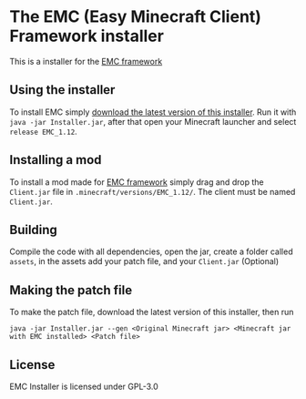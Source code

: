 The EMC (Easy Minecraft Client) Framework installer
===================

This is a installer for the [EMC framework](https://github.com/Moudoux/EMC)

Using the installer
-------------------

To install EMC simply [download the latest version of this installer](https://github.com/Moudoux/EMC-Installer/releases).
Run it with `java -jar Installer.jar`, after that open your Minecraft launcher and select `release EMC_1.12`.

Installing a mod
-------------------

To install a mod made for [EMC framework](https://github.com/Moudoux/EMC) simply drag and drop the `Client.jar` file in 
`.minecraft/versions/EMC_1.12/`. The client must be named `Client.jar`.

Building
-------------------

Compile the code with all dependencies, open the jar, create a folder called `assets`, in the assets add your
patch file, and your `Client.jar` (Optional)

Making the patch file
-------------------

To make the patch file, download the latest version of this installer, then run 

`java -jar Installer.jar --gen <Original Minecraft jar> <Minecraft jar with EMC installed> <Patch file>`

License
-------------------

EMC Installer is licensed under GPL-3.0
